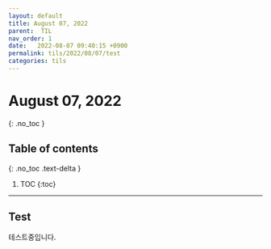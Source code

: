 ```yaml
---
layout: default
title: August 07, 2022
parent:  TIL
nav_order: 1
date:   2022-08-07 09:40:15 +0900
permalink: tils/2022/08/07/test
categories: tils
---
```


# August 07, 2022
{: .no_toc }

## Table of contents
{: .no_toc .text-delta }

1. TOC
{:toc}
---
## Test

테스트중입니다.
